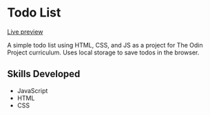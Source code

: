 # Todo List

[Live preview](https://nepallium.github.io/odin-todo-list/)

A simple todo list using HTML, CSS, and JS as a project for The Odin Project curriculum. Uses local storage to save todos in the browser.

## Skills Developed
- JavaScript
- HTML
- CSS

